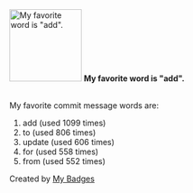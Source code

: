 <img src="https://my-badges.github.io/my-badges/favorite-word.png" alt="My favorite word is &quot;add&quot;." title="My favorite word is &quot;add&quot;." width="128">
<strong>My favorite word is &quot;add&quot;.</strong>
<br><br>

My favorite commit message words are:

1. add (used 1099 times)
2. to (used 806 times)
3. update (used 606 times)
4. for (used 558 times)
5. from (used 552 times)


Created by <a href="https://github.com/my-badges/my-badges">My Badges</a>